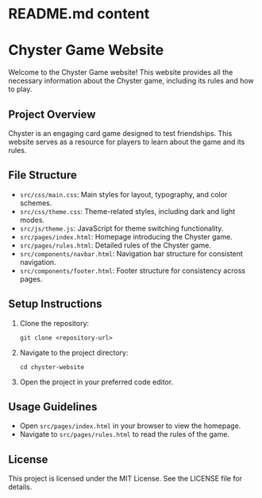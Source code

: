 # README.md content

# Chyster Game Website

Welcome to the Chyster Game website! This website provides all the necessary information about the Chyster game, including its rules and how to play.

## Project Overview

Chyster is an engaging card game designed to test friendships. This website serves as a resource for players to learn about the game and its rules.

## File Structure

- `src/css/main.css`: Main styles for layout, typography, and color schemes.
- `src/css/theme.css`: Theme-related styles, including dark and light modes.
- `src/js/theme.js`: JavaScript for theme switching functionality.
- `src/pages/index.html`: Homepage introducing the Chyster game.
- `src/pages/rules.html`: Detailed rules of the Chyster game.
- `src/components/navbar.html`: Navigation bar structure for consistent navigation.
- `src/components/footer.html`: Footer structure for consistency across pages.

## Setup Instructions

1. Clone the repository:
   ```
   git clone <repository-url>
   ```
2. Navigate to the project directory:
   ```
   cd chyster-website
   ```
3. Open the project in your preferred code editor.

## Usage Guidelines

- Open `src/pages/index.html` in your browser to view the homepage.
- Navigate to `src/pages/rules.html` to read the rules of the game.

## License

This project is licensed under the MIT License. See the LICENSE file for details.
